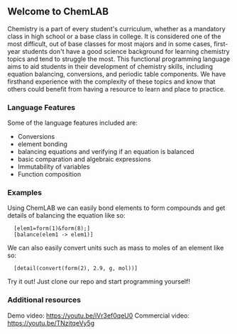 ## Welcome to ChemLAB

Chemistry is a part of every student's curriculum, whether as a mandatory class in high school or a base class in college. It is considered one of the most difficult, out of base classes for most majors and in some cases, first-year students don't have a good science background for learning chemistry topics and tend to struggle the most. This functional programming language aims to aid students in their development of chemistry skills, including equation balancing, conversions, and periodic table components. We have firsthand experience with the complexity of these topics and know that others could benefit from having a resource to learn and place to practice.


### Language Features

Some of the language features included are:
- Conversions
- element bonding
- balancing equations and verifying if an equation is balanced
- basic comparation and algebraic expressions
- Immutability of variables
- Function composition

### Examples

Using ChemLAB we can easily bond elements to form compounds and get details of balancing the equation like so:
```
  [elem1=form(1)&form(8);]
  [balance(elem1 -> elem1)]
```

We can also easily convert units such as mass to moles of an element like so:
```
  [detail(convert(form(2), 2.9, g, mol))]
```

Try it out! Just clone our repo and start programming yourself!

### Additional resources

Demo video: https://youtu.be/iVr3ef0qeU0
Commercial video: https://youtu.be/TNzitqeVy5g
